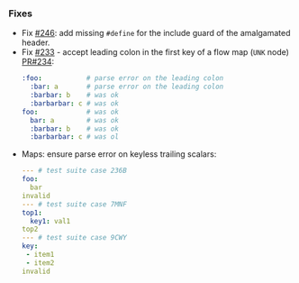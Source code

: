 ### Fixes

- Fix [#246](https://github.com/biojppm/rapidyaml/issues/246): add missing `#define` for the include guard of the amalgamated header.
- Fix [#233](https://github.com/biojppm/rapidyaml/issues/233) - accept leading colon in the first key of a flow map (`UNK` node) [PR#234](https://github.com/biojppm/rapidyaml/pull/234):
  ```yaml
  :foo:           # parse error on the leading colon
    :bar: a       # parse error on the leading colon
    :barbar: b    # was ok
    :barbarbar: c # was ok
  foo:            # was ok
    bar: a        # was ok
    :barbar: b    # was ok
    :barbarbar: c # was ol
  ```
- Maps: ensure parse error on keyless trailing scalars:
  ```yaml
  --- # test suite case 236B
  foo:
    bar
  invalid
  --- # test suite case 7MNF
  top1:
    key1: val1
  top2
  --- # test suite case 9CWY
  key:
   - item1
   - item2
  invalid
  ```
